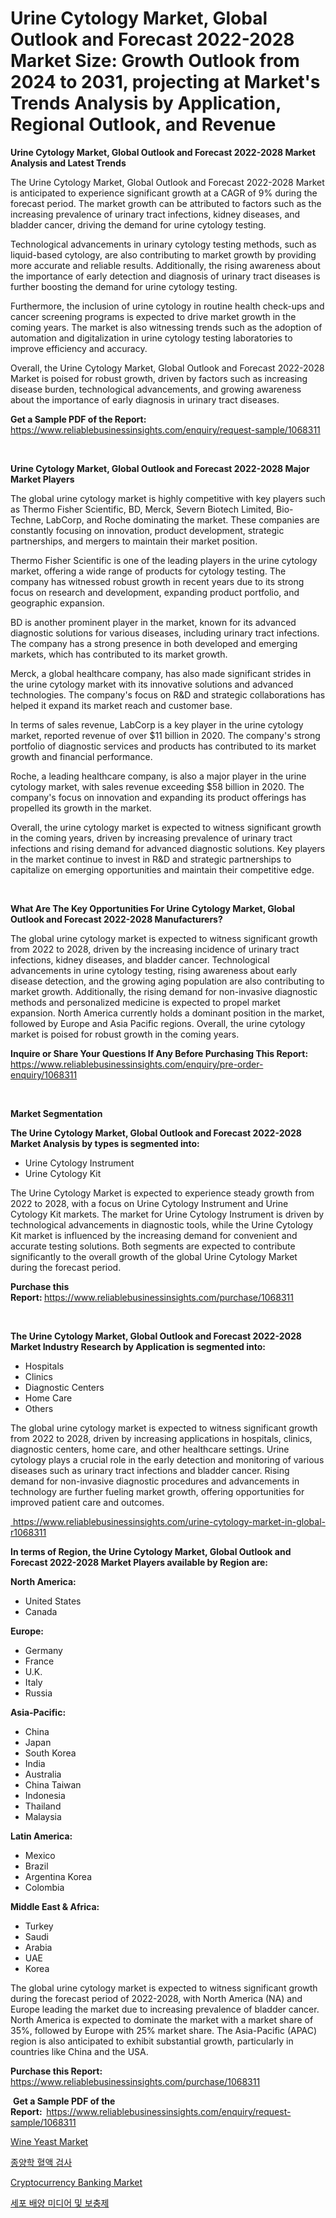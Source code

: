 <p><h1>Urine Cytology Market, Global Outlook and Forecast 2022-2028 Market Size: Growth Outlook from 2024 to 2031, projecting at Market's Trends Analysis by Application, Regional Outlook, and Revenue</h1></p><p><strong>Urine Cytology Market, Global Outlook and Forecast 2022-2028 Market Analysis and Latest Trends</strong></p>
<p><p>The Urine Cytology Market, Global Outlook and Forecast 2022-2028 Market is anticipated to experience significant growth at a CAGR of 9% during the forecast period. The market growth can be attributed to factors such as the increasing prevalence of urinary tract infections, kidney diseases, and bladder cancer, driving the demand for urine cytology testing.</p><p>Technological advancements in urinary cytology testing methods, such as liquid-based cytology, are also contributing to market growth by providing more accurate and reliable results. Additionally, the rising awareness about the importance of early detection and diagnosis of urinary tract diseases is further boosting the demand for urine cytology testing.</p><p>Furthermore, the inclusion of urine cytology in routine health check-ups and cancer screening programs is expected to drive market growth in the coming years. The market is also witnessing trends such as the adoption of automation and digitalization in urine cytology testing laboratories to improve efficiency and accuracy.</p><p>Overall, the Urine Cytology Market, Global Outlook and Forecast 2022-2028 Market is poised for robust growth, driven by factors such as increasing disease burden, technological advancements, and growing awareness about the importance of early diagnosis in urinary tract diseases.</p></p>
<p><strong>Get a Sample PDF of the Report:&nbsp;</strong> <a href="https://www.reliablebusinessinsights.com/enquiry/request-sample/1068311">https://www.reliablebusinessinsights.com/enquiry/request-sample/1068311</a></p>
<p>&nbsp;</p>
<p><strong>Urine Cytology Market, Global Outlook and Forecast 2022-2028 Major Market Players</strong></p>
<p><p>The global urine cytology market is highly competitive with key players such as Thermo Fisher Scientific, BD, Merck, Severn Biotech Limited, Bio-Techne, LabCorp, and Roche dominating the market. These companies are constantly focusing on innovation, product development, strategic partnerships, and mergers to maintain their market position.</p><p>Thermo Fisher Scientific is one of the leading players in the urine cytology market, offering a wide range of products for cytology testing. The company has witnessed robust growth in recent years due to its strong focus on research and development, expanding product portfolio, and geographic expansion.</p><p>BD is another prominent player in the market, known for its advanced diagnostic solutions for various diseases, including urinary tract infections. The company has a strong presence in both developed and emerging markets, which has contributed to its market growth.</p><p>Merck, a global healthcare company, has also made significant strides in the urine cytology market with its innovative solutions and advanced technologies. The company's focus on R&D and strategic collaborations has helped it expand its market reach and customer base.</p><p>In terms of sales revenue, LabCorp is a key player in the urine cytology market, reported revenue of over $11 billion in 2020. The company's strong portfolio of diagnostic services and products has contributed to its market growth and financial performance.</p><p>Roche, a leading healthcare company, is also a major player in the urine cytology market, with sales revenue exceeding $58 billion in 2020. The company's focus on innovation and expanding its product offerings has propelled its growth in the market.</p><p>Overall, the urine cytology market is expected to witness significant growth in the coming years, driven by increasing prevalence of urinary tract infections and rising demand for advanced diagnostic solutions. Key players in the market continue to invest in R&D and strategic partnerships to capitalize on emerging opportunities and maintain their competitive edge.</p></p>
<p>&nbsp;</p>
<p><strong>What Are The Key Opportunities For Urine Cytology Market, Global Outlook and Forecast 2022-2028 Manufacturers?</strong></p>
<p><p>The global urine cytology market is expected to witness significant growth from 2022 to 2028, driven by the increasing incidence of urinary tract infections, kidney diseases, and bladder cancer. Technological advancements in urine cytology testing, rising awareness about early disease detection, and the growing aging population are also contributing to market growth. Additionally, the rising demand for non-invasive diagnostic methods and personalized medicine is expected to propel market expansion. North America currently holds a dominant position in the market, followed by Europe and Asia Pacific regions. Overall, the urine cytology market is poised for robust growth in the coming years.</p></p>
<p><strong>Inquire or Share Your Questions If Any Before Purchasing This Report:</strong> <a href="https://www.reliablebusinessinsights.com/enquiry/pre-order-enquiry/1068311">https://www.reliablebusinessinsights.com/enquiry/pre-order-enquiry/1068311</a></p>
<p>&nbsp;</p>
<p><strong>Market Segmentation</strong></p>
<p><strong>The Urine Cytology Market, Global Outlook and Forecast 2022-2028 Market Analysis by types is segmented into:</strong></p>
<p><ul><li>Urine Cytology Instrument</li><li>Urine Cytology Kit</li></ul></p>
<p><p>The Urine Cytology Market is expected to experience steady growth from 2022 to 2028, with a focus on Urine Cytology Instrument and Urine Cytology Kit markets. The market for Urine Cytology Instrument is driven by technological advancements in diagnostic tools, while the Urine Cytology Kit market is influenced by the increasing demand for convenient and accurate testing solutions. Both segments are expected to contribute significantly to the overall growth of the global Urine Cytology Market during the forecast period.</p></p>
<p><strong>Purchase this Report:&nbsp;</strong><a href="https://www.reliablebusinessinsights.com/purchase/1068311">https://www.reliablebusinessinsights.com/purchase/1068311</a></p>
<p>&nbsp;</p>
<p><strong>The Urine Cytology Market, Global Outlook and Forecast 2022-2028 Market Industry Research by Application is segmented into:</strong></p>
<p><ul><li>Hospitals</li><li>Clinics</li><li>Diagnostic Centers</li><li>Home Care</li><li>Others</li></ul></p>
<p><p>The global urine cytology market is expected to witness significant growth from 2022 to 2028, driven by increasing applications in hospitals, clinics, diagnostic centers, home care, and other healthcare settings. Urine cytology plays a crucial role in the early detection and monitoring of various diseases such as urinary tract infections and bladder cancer. Rising demand for non-invasive diagnostic procedures and advancements in technology are further fueling market growth, offering opportunities for improved patient care and outcomes.</p></p>
<p><a href="https://www.reliablebusinessinsights.com/urine-cytology-market-in-global-r1068311">&nbsp;https://www.reliablebusinessinsights.com/urine-cytology-market-in-global-r1068311</a></p>
<p><strong>In terms of Region, the Urine Cytology Market, Global Outlook and Forecast 2022-2028 Market Players available by Region are:</strong></p>
<p>
    <p> <strong> North America: </strong>
        <ul>
            <li>United States</li>
            <li>Canada</li>
        </ul>
        </p> 
    <p> <strong> Europe: </strong>
        <ul>
            <li>Germany</li>
            <li>France</li>
            <li>U.K.</li>
            <li>Italy</li>
            <li>Russia</li>
        </ul>
        </p> 
    <p> <strong> Asia-Pacific: </strong>
        <ul>
            <li>China</li>
            <li>Japan</li>
            <li>South Korea</li>
            <li>India</li>
            <li>Australia</li>
            <li>China Taiwan</li>
            <li>Indonesia</li>
            <li>Thailand</li>
            <li>Malaysia</li>
        </ul>
        </p> 
    <p> <strong> Latin America: </strong>
        <ul>
            <li>Mexico</li>
            <li>Brazil</li>
            <li>Argentina Korea</li>
            <li>Colombia</li>
        </ul>
        </p> 
    <p> <strong> Middle East & Africa: </strong>
        <ul>
            <li>Turkey</li>
            <li>Saudi</li>
            <li>Arabia</li>
            <li>UAE</li>
            <li>Korea</li>
        </ul>
    </p>
    </p>
<p><p>The global urine cytology market is expected to witness significant growth during the forecast period of 2022-2028, with North America (NA) and Europe leading the market due to increasing prevalence of bladder cancer. North America is expected to dominate the market with a market share of 35%, followed by Europe with 25% market share. The Asia-Pacific (APAC) region is also anticipated to exhibit substantial growth, particularly in countries like China and the USA.</p></p>
<p><strong>Purchase this Report: </strong><a href="https://www.reliablebusinessinsights.com/purchase/1068311">https://www.reliablebusinessinsights.com/purchase/1068311</a></p>
<p>&nbsp;<strong>Get a Sample PDF of the Report:&nbsp;&nbsp;</strong><a href="https://www.reliablebusinessinsights.com/enquiry/request-sample/1068311">https://www.reliablebusinessinsights.com/enquiry/request-sample/1068311</a></p>
<p><strong></strong></p>
<p><p><a href="https://www.linkedin.com/pulse/wine-yeast-market-report-reveals-latest-trends-growth-opportunities-bykvf">Wine Yeast Market</a></p><p><a href="https://medium.com/@gustavorn8776/%EC%A2%85%EC%96%91%ED%95%99-%ED%98%88%EC%95%A1-%EA%B2%80%EC%82%AC-%EC%8B%9C%EC%9E%A5-%EC%A1%B0%EC%82%AC-%EB%B3%B4%EA%B3%A0%EC%84%9C-%EC%97%AD%EC%82%AC-%EB%B0%8F-%EC%98%88%EC%B8%A1-2024%EB%85%84%EB%B6%80%ED%84%B0-2031%EB%85%84%EA%B9%8C%EC%A7%80-a83b1417127a">종양학 혈액 검사</a></p><p><a href="https://www.linkedin.com/pulse/cryptocurrency-banking-market-size-outlook-forecast-2024-2031-ep6ie">Cryptocurrency Banking Market</a></p><p><a href="https://medium.com/@dulcewisozk/%EC%84%B8%ED%8F%AC-%EB%B0%B0%EC%96%91-%EB%A7%A4%EC%B2%B4-%EB%B0%8F-%EB%B3%B4%EC%B6%A9%EC%A0%9C-%EC%8B%9C%EC%9E%A5%EC%9D%80-%EC%8B%9C%EC%9E%A5-%EC%A0%90%EC%9C%A0%EC%9C%A8-%ED%81%AC%EA%B8%B0-%EB%B0%8F-2031%EB%85%84%EA%B9%8C%EC%A7%80%EC%9D%98-%EC%98%88%EC%83%81-%EC%98%88%EC%B8%A1%EC%97%90-%EC%B4%88%EC%A0%90%EC%9D%84-%EB%A7%9E%EC%B6%A5%EB%8B%88%EB%8B%A4-e936011b117d">세포 배양 미디어 및 보충제</a></p></p>